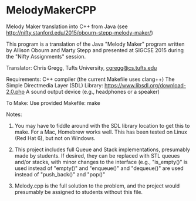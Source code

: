 # MelodyMakerCPP
Melody Maker translation into C++ from Java
(see http://nifty.stanford.edu/2015/obourn-stepp-melody-maker/)

This program is a translation of the Java "Melody Maker" program written by
Allison Obourn and Marty Stepp and presented at SIGCSE 2015 during the "Nifty
Assignments" session.

Translator: Chris Gregg, Tufts University, cgregg@cs.tufts.edu

Requirements:
	C++ compiler (the current Makefile uses clang++)
	The Simple Directmedia Layer (SDL) Library: https://www.libsdl.org/download-2.0.php
	A sound output device (e.g., headphones or a speaker)

To Make:
	Use provided Makefile: make

Notes:

1. You may have to fiddle around with the SDL library location to get this to
make. For a Mac, Homebrew works well. This has been tested on Linux (Red Hat 6),
but not on Windows.

2. This project includes full Queue and Stack implementations, presumably made
by students. If desired, they can be replaced with STL queues and/or stacks,
with minor changes to the interface (e.g., "is_empty()" is used instead of 
"empty()" and "enqueue()" and "dequeue()" are used instead of "push_back()" and 
"pop()"

3. Melody.cpp is the full solution to the problem, and the project would
presumably be assigned to students without this file.



